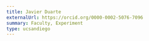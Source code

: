 ```yaml
---
title: Javier Duarte
externalUrl: https://orcid.org/0000-0002-5076-7096
summary: Faculty, Experiment
type: ucsandiego
---
```

